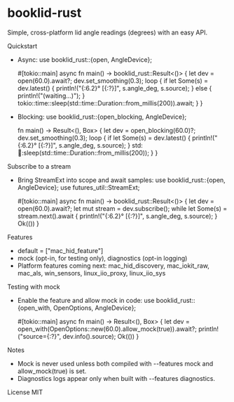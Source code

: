 # booklid-rust

Simple, cross-platform lid angle readings (degrees) with an easy API.

Quickstart
- Async:
  use booklid_rust::{open, AngleDevice};

  #[tokio::main]
  async fn main() -> booklid_rust::Result<()> {
      let dev = open(60.0).await?;
      dev.set_smoothing(0.3);
      loop {
          if let Some(s) = dev.latest() {
              println!("{:6.2}°  [{:?}]", s.angle_deg, s.source);
          } else {
              println!("(waiting…)"); 
          }
          tokio::time::sleep(std::time::Duration::from_millis(200)).await;
      }
  }

- Blocking:
  use booklid_rust::{open_blocking, AngleDevice};

  fn main() -> Result<(), Box<dyn std::error::Error>> {
      let dev = open_blocking(60.0)?;
      dev.set_smoothing(0.3);
      loop {
          if let Some(s) = dev.latest() { println!("{:6.2}°  [{:?}]", s.angle_deg, s.source); }
          std::thread::sleep(std::time::Duration::from_millis(200));
      }
  }

Subscribe to a stream
- Bring StreamExt into scope and await samples:
  use booklid_rust::{open, AngleDevice};
  use futures_util::StreamExt;

  #[tokio::main]
  async fn main() -> booklid_rust::Result<()> {
      let dev = open(60.0).await?;
      let mut stream = dev.subscribe();
      while let Some(s) = stream.next().await {
          println!("{:6.2}°  [{:?}]", s.angle_deg, s.source);
      }
      Ok(())
  }

Features
- default = ["mac_hid_feature"]
- mock (opt-in, for testing only), diagnostics (opt-in logging)
- Platform features coming next: mac_hid_discovery, mac_iokit_raw, mac_als, win_sensors, linux_iio_proxy, linux_iio_sys

Testing with mock
- Enable the feature and allow mock in code:
  use booklid_rust::{open_with, OpenOptions, AngleDevice};

  #[tokio::main]
  async fn main() -> Result<(), Box<dyn std::error::Error>> {
      let dev = open_with(OpenOptions::new(60.0).allow_mock(true)).await?;
      println!("source={:?}", dev.info().source);
      Ok(())
  }

Notes
- Mock is never used unless both compiled with --features mock and allow_mock(true) is set.
- Diagnostics logs appear only when built with --features diagnostics.

License
MIT